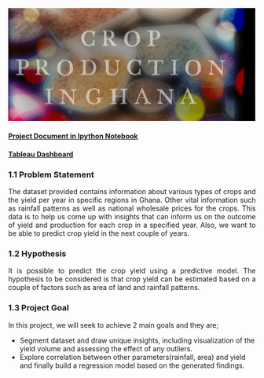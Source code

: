 <img src="CROP.PNG" style="float:center;width:900px;">
<p style="text-align:justify;">

#### [Project Document in Ipython Notebook](https://github.com/Swintabel/GHANA-CROP-PRODUCTION/blob/main/CROP%20PRODUCTION.ipynb)
#### [Tableau Dashboard](https://public.tableau.com/views/GHANACROPPRODUCTIONDASHBOARD/CROPPRODUCTIONDASHBOARD?:language=en-US&:display_count=n&:origin=viz_share_link)

### 1.1 Problem Statement <a id='ps'></a>

<p style="text-align:justify;">The dataset provided contains information about various types of crops and the yield per year in specific regions in Ghana. Other vital information such as rainfall patterns as well as national wholesale prices for the crops. This data is to help us come up with insights that can inform us on the outcome of yield and production for each crop in a specified year. Also, we want to be able to predict crop yield in the next couple of years.</p>

### 1.2 Hypothesis <a id='hs'></a>

<p style="text-align:justify;">It is possible to predict the crop yield using a predictive model. The hypothesis to be considered is that crop yield can be estimated based on a couple of factors such as area of land and rainfall patterns.</p>

### 1.3 Project Goal <a id='pg'></a>

<p style="text-align:justify;">In this project, we will seek to achieve 2 main goals and they are;</p>

* Segment dataset and draw unique insights, including visualization of the yield volume and assessing the effect of any outliers.
* Explore correlation between other parameters(rainfall, area) and yield and finally build a regression model based on the generated findings. 

